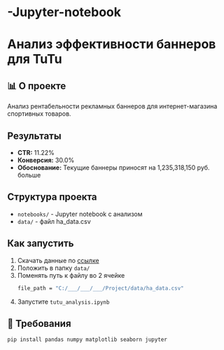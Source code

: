 # -Jupyter-notebook
# Анализ эффективности баннеров для TuTu

## 📊 О проекте
Анализ рентабельности рекламных баннеров для интернет-магазина спортивных товаров.

## Результаты
- **CTR:** 11.22%
- **Конверсия:** 30.0%
- **Обоснование:** Текущие баннеры приносят на 1,235,318,150 руб. больше

## Структура проекта
- `notebooks/` - Jupyter notebook с анализом
- `data/` - файл ha_data.csv

## Как запустить
1. Скачать данные по [ссылке](https://disk.yandex.ru/d/12cdc3yym8NksQ)
2. Положить в папку `data/`
3. Поменять путь к файлу во 2 ячейке
   ```bash
   file_path = "C:/___/___/___/Project/data/ha_data.csv" 
5. Запустите `tutu_analysis.ipynb`

## 🔧 Требования
```bash
pip install pandas numpy matplotlib seaborn jupyter 
